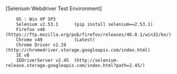 [Selenium Webdriver Test Environment]

		OS : Win XP SP3
		Selenium v2.53.1      (pip install selenium==2.53.1)
		Firefox v46           (https://ftp.mozilla.org/pub/firefox/releases/46.0.1/win32/ko/)
		Chrome v49            (Latest)
		Chrome Driver v2.19   (http://chromedriver.storage.googleapis.com/index.html)
		IE v8
		IEDriverServer v2.45  (http://selenium-release.storage.googleapis.com/index.html?path=2.45/)

